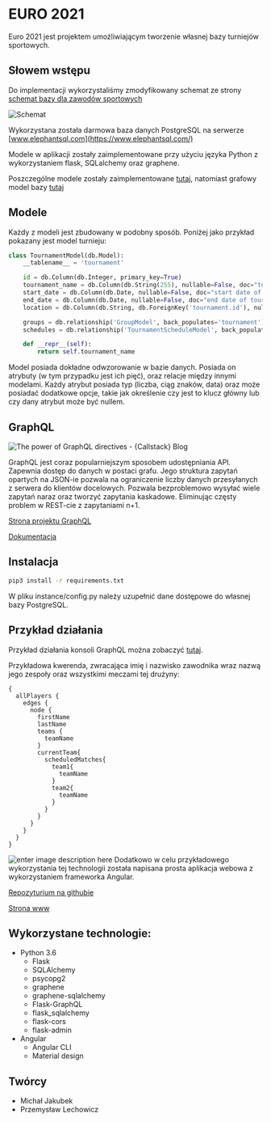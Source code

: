 

# EURO 2021

Euro 2021 jest projektem umożliwiającym tworzenie własnej bazy turniejów sportowych. 

## Słowem wstępu
Do implementacji wykorzystaliśmy zmodyfikowany schemat ze strony [schemat bazy dla zawodów sportowych]( https://www.vertabelo.com/blog/what-do-the-olympic-games-uefa-euro-2016-football-matches-and-databases-have-in-common/. )


![Schemat](https://i.ibb.co/QJXtdkY/groups.png)

Wykorzystana została darmowa baza danych PostgreSQL na serwerze [www.elephantsql.com](https://www.elephantsql.com/) 

Modele w aplikacji zostały zaimplementowane przy użyciu języka Python z wykorzystaniem flask, SQLalchemy oraz graphene.

Poszczególne modele zostały zaimplementowane [tutaj](../euro2021/models), natomiast grafowy model bazy [tutaj](../euro2021/schemes)

## Modele

Każdy z modeli jest zbudowany w podobny sposób. Poniżej jako przykład pokazany jest model turnieju:

``` python
class TournamentModel(db.Model):
    __tablename__ = 'tournament'

    id = db.Column(db.Integer, primary_key=True)
    tournament_name = db.Column(db.String(255), nullable=False, doc="tournament name")
    start_date = db.Column(db.Date, nullable=False, doc="start date of tournament")
    end_date = db.Column(db.Date, nullable=False, doc="end date of tournament")
    location = db.Column(db.String, db.ForeignKey('tournament.id'), nullable=False, doc="location of tournament")

    groups = db.relationship('GroupModel', back_populates='tournament')
    schedules = db.relationship('TournamentScheduleModel', back_populates='tournament')

    def __repr__(self):
        return self.tournament_name
```

Model posiada dokładne odwzorowanie w bazie danych. Posiada on atrybuty (w tym przypadku jest ich pięć), oraz relacje między innymi modelami. Każdy atrybut posiada typ (liczba, ciąg znaków, data) oraz może posiadać dodatkowe opcje, takie jak określenie czy jest to klucz główny lub czy dany atrybut może być nullem.

## GraphQL
![The power of GraphQL directives - {Callstack} Blog](https://cdn-images-1.medium.com/max/960/1*TUzarF1NBCpga-8ahqzNHw.png)

GraphQL jest coraz popularniejszym sposobem udostępniania API. Zapewnia dostęp do danych w postaci grafu. Jego struktura zapytań opartych na JSON-ie pozwala na ograniczenie liczby danych przesyłanych z serwera do klientów docelowych. Pozwala bezproblemowo wysyłać wiele zapytań naraz oraz tworzyć zapytania kaskadowe. Eliminując częsty problem w REST-cie z zapytaniami n+1.

[Strona projektu GraphQL]([https://graphql.org/](https://graphql.org/))

[Dokumentacja](http://www.test.przemq20.ct8.pl/doc/index.html)

## Instalacja

```bash
pip3 install -r requirements.txt
```
W pliku instance/config.py należy uzupełnić dane dostępowe do własnej bazy PostgreSQL.

## Przykład działania
Przykład działania konsoli GraphQL można zobaczyć [tutaj](http://euro2021.przemq20.ct8.pl/graphql). 

Przykładowa kwerenda, zwracająca imię i nazwisko zawodnika wraz nazwą jego zespoły oraz wszystkimi meczami tej drużyny:
``` 
{
  allPlayers {
    edges {
      node {
        firstName
        lastName
        teams {
          teamName
        }
        currentTeam{
          scheduledMatches{
            team1{
              teamName
            }
            team2{
              teamName
            }
          }
        }
      }
    }
  }
}

```
![enter image description here](https://i.ibb.co/WPtD08k/Adnotacja-2020-05-28-193034.jpg)
Dodatkowo w celu przykładowego wykorzystania tej technologii została napisana prosta aplikacja webowa z wykorzystaniem frameworka Angular. 

[Repozyturium na githubie](https://github.com/XertDev/Euro2021-website)

 [Strona www](http://test.przemq20.ct8.pl/)

## Wykorzystane technologie:
- Python 3.6 
    - Flask
    - SQLAlchemy
    - psycopg2
    - graphene
    - graphene-sqlalchemy
    - Flask-GraphQL
    - flask_sqlalchemy
    - flask-cors
    - flask-admin
- Angular 
    - Angular CLI
    - Material design
## Twórcy
- Michał Jakubek
- Przemysław Lechowicz

